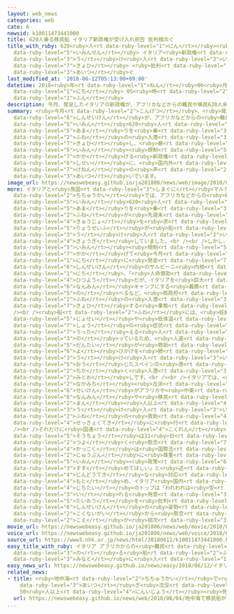 ```yaml
---
layout: web_news
categories: web
cate: 6
newsid: k10011473441000
title: 620人乗る移民船 イタリア新政権が受け入れ拒否 批判相次ぐ
title_with_ruby: 620<ruby>人<rt data-ruby-level="1">にん</rt></ruby><ruby>乗<rt data-ruby-level="3">の</rt></ruby>る<ruby>移民船<rt
  data-ruby-level="5">いみんせん</rt></ruby> イタリア<ruby>新政権<rt data-ruby-level="6">しんせいけん</rt></ruby>が<ruby>受<rt
  data-ruby-level="3">う</rt></ruby>け<ruby>入<rt data-ruby-level="3">い</rt></ruby>れ<ruby>拒否<rt
  data-ruby-level="7">きょひ</rt></ruby> <ruby>批判<rt data-ruby-level="6">ひはん</rt></ruby><ruby>相次<rt
  data-ruby-level="3">あいつ</rt></ruby>ぐ
last_modified_at: '2018-06-12T05:13:00+09:00'
datetime: 2018<ruby>年<rt data-ruby-level="1">ねん</rt></ruby>06<ruby>月<rt data-ruby-level="1">がつ</rt></ruby>12<ruby>日<rt
  data-ruby-level="1">にち</rt></ruby> 05<ruby>時<rt data-ruby-level="2">じ</rt></ruby>13<ruby>分<rt
  data-ruby-level="2">ふん</rt></ruby>
description: 今月、発足したイタリアの新政権が、アフリカなどからの難民や移民620人余りを乗せた船の入港を拒否し、厳しい移民規制を掲げる新政権の姿勢に、国内外から懸念の声が相次いでいます。
summary: <ruby>今月<rt data-ruby-level="2">こんげつ</rt></ruby>、<ruby>発足<rt data-ruby-level="7">ほっそく</rt></ruby>したイタリアの<ruby>新政権<rt
  data-ruby-level="6">しんせいけん</rt></ruby>が、アフリカなどからの<ruby>難民<rt data-ruby-level="6">なんみん</rt></ruby>や<ruby>移民<rt
  data-ruby-level="5">いみん</rt></ruby>620<ruby>人<rt data-ruby-level="1">にん</rt></ruby><ruby>余<rt
  data-ruby-level="5">あま</rt></ruby>りを<ruby>乗<rt data-ruby-level="3">の</rt></ruby>せた<ruby>船<rt
  data-ruby-level="2">ふね</rt></ruby>の<ruby>入港<rt data-ruby-level="3">にゅうこう</rt></ruby>を<ruby>拒否<rt
  data-ruby-level="7">きょひ</rt></ruby>し、<ruby>厳<rt data-ruby-level="6">きび</rt></ruby>しい<ruby>移民<rt
  data-ruby-level="5">いみん</rt></ruby><ruby>規制<rt data-ruby-level="5">きせい</rt></ruby>を<ruby>掲<rt
  data-ruby-level="7">かか</rt></ruby>げる<ruby>新政権<rt data-ruby-level="6">しんせいけん</rt></ruby>の<ruby>姿勢<rt
  data-ruby-level="6">しせい</rt></ruby>に、<ruby>国内外<rt data-ruby-level="2">こくないがい</rt></ruby>から<ruby>懸念<rt
  data-ruby-level="7">けねん</rt></ruby>の<ruby>声<rt data-ruby-level="2">こえ</rt></ruby>が<ruby>相次<rt
  data-ruby-level="3">あいつ</rt></ruby>いでいます。
image_url: https://newswebeasy.github.io/ja201806/news/web/image/2018/06/12/K10011473441_1806120500_1806120513_01_03.jpg
more: イタリアと<ruby>島国<rt data-ruby-level="3">しまぐに</rt></ruby>マルタの<ruby>間<rt data-ruby-level="2">あいだ</rt></ruby>の<ruby>地中海<rt
  data-ruby-level="2">ちちゅうかい</rt></ruby>では、アフリカなどからの<ruby>難民<rt data-ruby-level="6">なんみん</rt></ruby>や<ruby>移民<rt
  data-ruby-level="5">いみん</rt></ruby>620<ruby>人<rt data-ruby-level="1">にん</rt></ruby><ruby>余<rt
  data-ruby-level="5">あま</rt></ruby>りを<ruby>乗<rt data-ruby-level="3">の</rt></ruby>せた<ruby>船<rt
  data-ruby-level="2">ふね</rt></ruby>が<ruby>先週末<rt data-ruby-level="4">せんしゅうまつ</rt></ruby>から<ruby>救助<rt
  data-ruby-level="4">きゅうじょ</rt></ruby>を<ruby>求<rt data-ruby-level="4">もと</rt></ruby>め、イタリアとマルタの<ruby>両政府<rt
  data-ruby-level="5">りょうせいふ</rt></ruby>が<ruby>船<rt data-ruby-level="2">ふね</rt></ruby>の<ruby>受<rt
  data-ruby-level="3">う</rt></ruby>け<ruby>入<rt data-ruby-level="3">い</rt></ruby>れについて<ruby>協議<rt
  data-ruby-level="4">きょうぎ</rt></ruby>していました。<br /><br />しかし、<ruby>厳<rt data-ruby-level="6">きび</rt></ruby>しい<ruby>移民<rt
  data-ruby-level="5">いみん</rt></ruby><ruby>規制<rt data-ruby-level="5">きせい</rt></ruby>を<ruby>掲<rt
  data-ruby-level="7">かか</rt></ruby>げて<ruby>今月<rt data-ruby-level="2">こんげつ</rt></ruby>１<ruby>日<rt
  data-ruby-level="1">にち</rt></ruby>に<ruby>発足<rt data-ruby-level="7">ほっそく</rt></ruby>したイタリアの<ruby>新政権<rt
  data-ruby-level="6">しんせいけん</rt></ruby>のサルビーニ<ruby>内相<rt data-ruby-level="7">ないしょう</rt></ruby>は11<ruby>日<rt
  data-ruby-level="1">にち</rt></ruby>、「<ruby>人命救助<rt data-ruby-level="4">じんめいきゅうじょ</rt></ruby>は<ruby>必要<rt
  data-ruby-level="4">ひつよう</rt></ruby>だが、イタリアを<ruby>巨大<rt data-ruby-level="7">きょだい</rt></ruby>な<ruby>難民<rt
  data-ruby-level="6">なんみん</rt></ruby>キャンプにする<ruby>義務<rt data-ruby-level="5">ぎむ</rt></ruby>はない」と<ruby>述<rt
  data-ruby-level="5">の</rt></ruby>べるなど、<ruby>両政府<rt data-ruby-level="5">りょうせいふ</rt></ruby>とも<ruby>船<rt
  data-ruby-level="2">ふね</rt></ruby>の<ruby>入港<rt data-ruby-level="3">にゅうこう</rt></ruby>を<ruby>拒否<rt
  data-ruby-level="7">きょひ</rt></ruby>する<ruby>事態<rt data-ruby-level="5">じたい</rt></ruby>となりました。<br
  /><br /><ruby>船<rt data-ruby-level="2">ふね</rt></ruby>には、<ruby>妊娠<rt data-ruby-level="7">にんしん</rt></ruby>している<ruby>女性<rt
  data-ruby-level="5">じょせい</rt></ruby>や<ruby>低体温<rt data-ruby-level="4">ていたいおん</rt></ruby><ruby>症<rt
  data-ruby-level="7">しょう</rt></ruby>の<ruby>症状<rt data-ruby-level="7">しょうじょう</rt></ruby>を<ruby>訴<rt
  data-ruby-level="7">うった</rt></ruby>える<ruby>人<rt data-ruby-level="1">ひと</rt></ruby>も<ruby>乗<rt
  data-ruby-level="3">の</rt></ruby>っているため、<ruby>人道<rt data-ruby-level="2">じんどう</rt></ruby><ruby>団体<rt
  data-ruby-level="5">だんたい</rt></ruby>が<ruby>救助<rt data-ruby-level="4">きゅうじょ</rt></ruby>の<ruby>呼<rt
  data-ruby-level="6">よ</rt></ruby>びかけを<ruby>続<rt data-ruby-level="4">つづ</rt></ruby>け、<ruby>受<rt
  data-ruby-level="3">う</rt></ruby>け<ruby>入<rt data-ruby-level="3">い</rt></ruby>れに<ruby>応<rt
  data-ruby-level="5">おう</rt></ruby>じたスペインの<ruby>港<rt data-ruby-level="3">みなと</rt></ruby>に、<ruby>近<rt
  data-ruby-level="2">ちか</rt></ruby>く<ruby>入港<rt data-ruby-level="3">にゅうこう</rt></ruby>する<ruby>見通<rt
  data-ruby-level="2">みとお</rt></ruby>しです。<br /><br />イタリアでは、<ruby>前<rt data-ruby-level="2">まえ</rt></ruby>の<ruby>中道<rt
  data-ruby-level="2">なかみち</rt></ruby><ruby>左派<rt data-ruby-level="6">さは</rt></ruby>の<ruby>政権<rt
  data-ruby-level="6">せいけん</rt></ruby>がアフリカや<ruby>中東<rt data-ruby-level="2">ちゅうとう</rt></ruby>などからの<ruby>難民<rt
  data-ruby-level="6">なんみん</rt></ruby>や<ruby>移民<rt data-ruby-level="5">いみん</rt></ruby>60<ruby>万<rt
  data-ruby-level="2">まん</rt></ruby><ruby>人以上<rt data-ruby-level="4">にんいじょう</rt></ruby>を<ruby>受<rt
  data-ruby-level="3">う</rt></ruby>け<ruby>入<rt data-ruby-level="3">い</rt></ruby>れ、<ruby>船<rt
  data-ruby-level="2">ふね</rt></ruby>の<ruby>救助<rt data-ruby-level="4">きゅうじょ</rt></ruby>も<ruby>積極的<rt
  data-ruby-level="4">せっきょくてき</rt></ruby>に<ruby>行<rt data-ruby-level="2">い</rt></ruby>ってきました。<br
  /><br />それだけに<ruby>国連<rt data-ruby-level="4">こくれん</rt></ruby>のグテーレス<ruby>事務<rt data-ruby-level="5">じむ</rt></ruby><ruby>総長<rt
  data-ruby-level="5">そうちょう</rt></ruby>は11<ruby>日<rt data-ruby-level="1">にち</rt></ruby>、「<ruby>強<rt
  data-ruby-level="2">つよ</rt></ruby>く<ruby>懸念<rt data-ruby-level="7">けねん</rt></ruby>している。<ruby>各国<rt
  data-ruby-level="4">かっこく</rt></ruby>は<ruby>国際法<rt data-ruby-level="5">こくさいほう</rt></ruby>を<ruby>十分<rt
  data-ruby-level="2">じゅうぶん</rt></ruby>に<ruby>尊重<rt data-ruby-level="6">そんちょう</rt></ruby>した<ruby>移民<rt
  data-ruby-level="5">いみん</rt></ruby><ruby>政策<rt data-ruby-level="6">せいさく</rt></ruby>を<ruby>進<rt
  data-ruby-level="3">すす</rt></ruby>めてほしい」と<ruby>述<rt data-ruby-level="5">の</rt></ruby>べて<ruby>人道的<rt
  data-ruby-level="4">じんどうてき</rt></ruby>な<ruby>対応<rt data-ruby-level="5">たいおう</rt></ruby>を<ruby>求<rt
  data-ruby-level="4">もと</rt></ruby>め、イタリア<ruby>国内<rt data-ruby-level="2">こくない</rt></ruby>の<ruby>自治体<rt
  data-ruby-level="4">じちたい</rt></ruby>のトップは「われわれは<ruby>受<rt data-ruby-level="3">う</rt></ruby>け<ruby>入<rt
  data-ruby-level="3">い</rt></ruby>れる<ruby>用意<rt data-ruby-level="3">ようい</rt></ruby>がある」と<ruby>対応<rt
  data-ruby-level="5">たいおう</rt></ruby>を<ruby>批判<rt data-ruby-level="6">ひはん</rt></ruby>するなど、イタリアの<ruby>新政権<rt
  data-ruby-level="6">しんせいけん</rt></ruby>の<ruby>姿勢<rt data-ruby-level="6">しせい</rt></ruby>に<ruby>国内外<rt
  data-ruby-level="2">こくないがい</rt></ruby>から<ruby>懸念<rt data-ruby-level="7">けねん</rt></ruby>の<ruby>声<rt
  data-ruby-level="2">こえ</rt></ruby>が<ruby>相次<rt data-ruby-level="3">あいつ</rt></ruby>いでいます。
movie_url: https://newswebeasy.github.io/ja201806/news/web/movie/2018/06/12/k10011473441_201806120500_201806120513.mp4
voice_url: https://newswebeasy.github.io/ja201806/news/web/voice/2018/06/12/k10011473441_201806120500_201806120513.mp3
source_url: https://www3.nhk.or.jp/news/html/20180612/k10011473441000.html
easy_title_with_ruby: イタリア アフリカからの<ruby>難民<rt data-ruby-level="6">なんみん</rt></ruby>などが<ruby>乗<rt
  data-ruby-level="3">の</rt></ruby>る<ruby>船<rt data-ruby-level="2">ふね</rt></ruby>を<ruby>港<rt
  data-ruby-level="3">みなと</rt></ruby>に<ruby>入<rt data-ruby-level="1">い</rt></ruby>れない
easy_news_url: https://newswebeasy.github.io/news/easy/2018/06/12/イタリア-アフリカからの難民などが乗る船を港に入れない
related_news:
- title: <ruby>地中海<rt data-ruby-level="2">ちちゅうかい</rt></ruby>で<ruby>移民船<rt data-ruby-level="5">いみんせん</rt></ruby>が<ruby>相次<rt
    data-ruby-level="3">あいつ</rt></ruby>ぎ<ruby>沈没<rt data-ruby-level="7">ちんぼつ</rt></ruby>
    50<ruby>人以上<rt data-ruby-level="4">にんいじょう</rt></ruby><ruby>死亡<rt data-ruby-level="6">しぼう</rt></ruby>
  url: https://newswebeasy.github.io/news/web/2018/06/04/地中海で移民船が相次ぎ沈没-50人以上死亡
...
```

